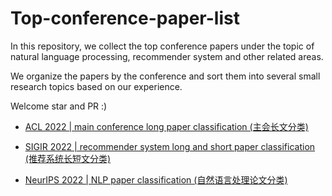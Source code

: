 # Top-conference-paper-list
In this repository, we collect the top conference papers under the topic of natural language processing,  recommender system and other related areas. 

We organize the papers by the conference and sort them into several small research topics based on our experience.  

Welcome star and PR :)

- [ACL 2022 | main conference long paper classification (主会长文分类)](ACL_2022_main_long_papers.md)

- [SIGIR 2022 | recommender system long and short paper classification (推荐系统长短文分类)](SIGIR_2022_recommendation_long_short_papers.md)

- [NeurIPS 2022 | NLP paper classification (自然语言处理论文分类)](NeurIPS_2022_NLP_papers.md)